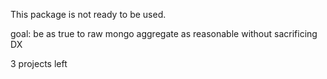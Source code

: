 This package is not ready to be used.

goal: be as true to raw mongo aggregate as reasonable without sacrificing DX

3 projects left
